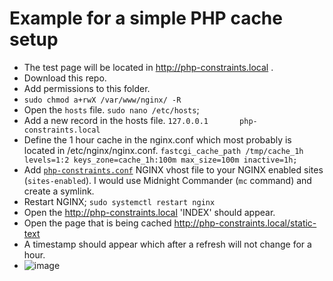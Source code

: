 # Example for a simple PHP cache setup

* The test page will be located in http://php-constraints.local .
* Download this repo.
* Add permissions to this folder.
* `sudo chmod a+rwX /var/www/nginx/ -R`
* Open the `hosts` file.
`sudo nano /etc/hosts`;
* Add a new record in the hosts file.
`127.0.0.1       php-constraints.local`
* Define the 1 hour cache in the nginx.conf which most probably is located in /etc/nginx/nginx.conf.
`fastcgi_cache_path /tmp/cache_1h levels=1:2 keys_zone=cache_1h:100m max_size=100m inactive=1h;`
* Add [`php-constraints.conf`](/examples/php-cache/php-constraints.conf) NGINX vhost file to your NGINX enabled sites (`sites-enabled`).
I would use Midnight Commander (`mc` command) and create a symlink.
* Restart NGINX;
`sudo systemctl restart nginx`
* Open the http://php-constraints.local
'INDEX' should appear.
* Open the page that is being cached http://php-constraints.local/static-text
* A timestamp should appear which after a refresh will not change for a hour.
* ![image](/docs/resources/images/php-constraints-example.png)

